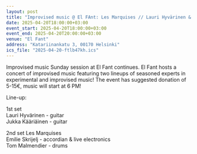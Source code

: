```yaml
---
layout: post
title: "Improvised music @ El FAnt: Les Marquises // Lauri Hyvärinen & Jukka Kääriäinen"
date: 2025-04-20T18:00:00+03:00
event_start: 2025-04-20T18:00:00+03:00
event_end: 2025-04-20T20:00:00+03:00
venue: "El Fant"
address: "Katariinankatu 3, 00170 Helsinki"
ics_file: "2025-04-20-ftlb47kh.ics"
---
```


Improvised music Sunday session at El Fant continues. El Fant hosts a concert of improvised music featuring two lineups of seasoned experts in experimental and improvised music! The event has suggested donation of 5-15€, music will start at 6 PM!  
  
Line-up:  
  
1st set  
Lauri Hyvärinen - guitar  
Jukka Kääriäinen - guitar  
  
2nd set Les Marquises  
Emilie Skrijelj - accordian & live electronics  
Tom Malmendier - drums
